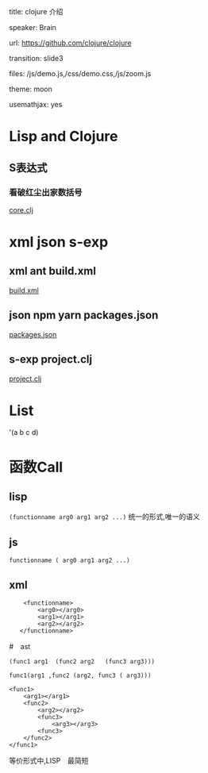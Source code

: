 title: clojure 介绍

speaker: Brain

url: https://github.com/clojure/clojure

transition: slide3

files: /js/demo.js,/css/demo.css,/js/zoom.js

theme: moon

usemathjax: yes


<!-- [slide]("a")-->

# Lisp and Clojure

## S表达式
### 看破红尘出家数括号 

[core.clj](https://github.com/clojure/clojure/blob/master/src/clj/clojure/core.clj)

<!-- [slide]("a")-->

# xml json s-exp

## xml ant build.xml

[build.xml](https://github.com/h5bp/ant-build-script/blob/master/build.xml)

## json npm yarn packages.json
[packages.json](https://github.com/yarnpkg/yarn/blob/master/package.json)

## s-exp project.clj
[project.clj](https://github.com/technomancy/leiningen/blob/master/project.clj)

<!-- [slide]("a")-->
# List
'(a b c d)

# 函数Call

## lisp
`(functionname arg0 arg1 arg2 ...)`
    统一的形式,唯一的语义
## js
`functionname ( arg0 arg1 arg2 ...)`

## xml
```
    <functionname> 
        <arg0></arg0>
        <arg1></arg1>
        <arg2></arg2>
   </functionname>
```
<!-- [slide]("a")-->

#　ast 
```
(func1 arg1  (func2 arg2   (func3 arg3)))

func1(arg1 ,func2 (arg2, func3 ( arg3)))

<func1> 
    <arg1></arg1> 
    <func2> 
        <arg2></arg2> 
        <func3>
            <arg3></arg3>
        <func3>
    </func2>
</func1>
```
等价形式中,LISP　最简短

